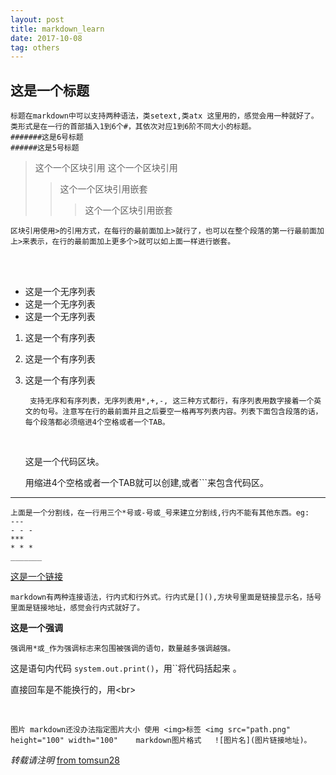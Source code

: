 ```yaml
---
layout: post
title: markdown_learn
date: 2017-10-08
tag: others
---
```


## 这是一个标题

	标题在markdown中可以支持两种语法，类setext,类atx 这里用的，感觉会用一种就好了。
	类形式是在一行的首部插入1到6个#，其依次对应1到6阶不同大小的标题。
	#######这是6号标题
	######这是5号标题





>这个一个区块引用
>这个一个区块引用
>>这个一个区块引用嵌套
>>>这个一个区块引用嵌套

    区块引用使用>的引用方式，在每行的最前面加上>就行了，也可以在整个段落的第一行最前面加上>来表示，在行的最前面加上更多个>就可以如上面一样进行嵌套。
<br>
<br>

* 这是一个无序列表
* 这是一个无序列表
* 这是一个无序列表
1. 这是一个有序列表
2. 这是一个有序列表
3. 这是一个有序列表

        支持无序和有序列表，无序列表用*,+,-, 这三种方式都行，有序列表用数字接着一个英文的句号。注意写在行的最前面并且之后要空一格再写列表内容。列表下面包含段落的话，每个段落都必须缩进4个空格或者一个TAB。
   <br>

   这是一个代码区块。
       <div class="footer">
       </div>
   用缩进4个空格或者一个TAB就可以创建,或者```来包含代码区。




- - -
	上面是一个分割线，在一行用三个*号或-号或_号来建立分割线,行内不能有其他东西。eg:
	---
	- - -
	***
	* * *
	_______




[这是一个链接](http://usthe.com/)

	markdown有两种连接语法，行内式和行外式。行内式是[](),方块号里面是链接显示名，括号里面是链接地址，感觉会行内式就好了。




**这是一个强调**

	强调用*或_作为强调标志来包围被强调的语句，数量越多强调越强。



这是语句内代码 `system.out.print()`，用\``将代码括起来 。

直接回车是不能换行的，用\<br>
<br>

<br>

```
图片 markdown还没办法指定图片大小 使用 <img>标签 <img src="path.png" height="100" width="100"    markdown图片格式   ![图片名](图片链接地址)。
```





*转载请注明* [from tomsun28](http://usthe.com)